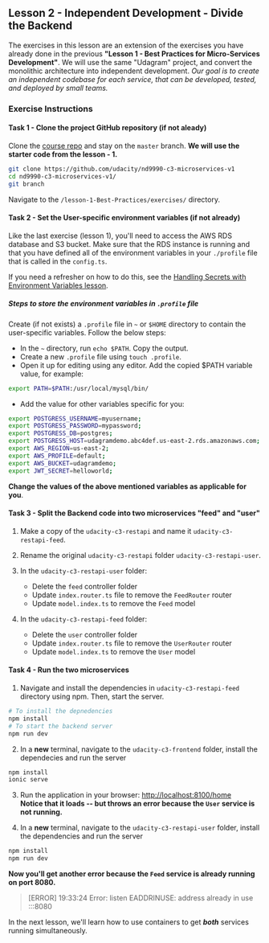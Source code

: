 ## Lesson 2 - Independent Development - Divide the Backend
The exercises in this lesson are an extension of the exercises you have already done in the previous **"Lesson 1 - Best Practices for Micro-Services Development"**.  We will use the same "Udagram" project, and convert the monolithic architecture into independent development. *Our goal is to create an independent codebase for each service, that can be developed, tested, and deployed by small teams.*

### Exercise Instructions
#### Task 1 - Clone the project GitHub repository (if not aleady)
Clone the [course repo](https://github.com/scheeles/cloud-developer) and stay on the `master` branch. **We will use the starter code from the lesson - 1.** 
```bash
git clone https://github.com/udacity/nd9990-c3-microservices-v1
cd nd9990-c3-microservices-v1/
git branch
```
Navigate to the `/lesson-1-Best-Practices/exercises/` directory.


#### Task 2 - Set the User-specific environment variables (if not already)
Like the last exercise (lesson 1), you'll need to access the AWS RDS database and S3 bucket.  Make sure that the RDS instance is running and that you have defined all of the environment variables in your `./profile` file that is called in the `config.ts`. 

If you need a refresher on how to do this, see the [Handling Secrets with Environment Variables lesson](https://classroom.udacity.com/nanodegrees/nd9990/parts/5d4b2317-8333-47b3-a9ec-ea2cf0a3efbb/modules/ab95831d-3105-400e-9c49-01a9d85e5a65/lessons/9bab122b-1f83-461f-b4dc-f167ab2e9072/concepts/5e27708d-263c-422d-bc56-d4b867691b56 ). 

##### Steps to store the environment variables in `.profile` file
Create (if not exists) a `.profile` file in `~` or `$HOME` directory to contain the user-specific variables. Follow the below steps: 
* In the `~` directory, run `echo $PATH`. Copy the output.
* Create a new `.profile` file using `touch .profile`. 
* Open it up for editing using any editor. Add the copied $PATH variable value, for example:
```bash
export PATH=$PATH:/usr/local/mysql/bin/
```
* Add the value for other variables specific for you:
```bash
export POSTGRESS_USERNAME=myusername;
export POSTGRESS_PASSWORD=mypassword;
export POSTGRESS_DB=postgres;
export POSTGRESS_HOST=udagramdemo.abc4def.us-east-2.rds.amazonaws.com;
export AWS_REGION=us-east-2;
export AWS_PROFILE=default;
export AWS_BUCKET=udagramdemo;
export JWT_SECRET=helloworld;
```
**Change the values of the above mentioned variables as applicable for you**. 

#### Task 3 - Split the Backend code into two microservices "feed" and "user"
1. Make a copy of the `udacity-c3-restapi` and name it `udacity-c3-restapi-feed`.
2. Rename the original `udacity-c3-restapi` folder `udacity-c3-restapi-user`.
3. In the `udacity-c3-restapi-user` folder:
    * Delete the `feed` controller folder
    * Update `index.router.ts` file to remove the `FeedRouter` router
    * Update `model.index.ts` to remove the `Feed` model

4. In the `udacity-c3-restapi-feed` folder:
    * Delete the `user` controller folder
    * Update `index.router.ts` file to remove the `UserRouter` router
    * Update `model.index.ts` to remove the `User` model



#### Task 4 - Run the two microservices  
1. Navigate and install the dependencies in `udacity-c3-restapi-feed` directory using npm. Then, start the server.

```bash
# To install the depnedencies
npm install
# To start the backend server
npm run dev
```

2. In a **new** terminal, navigate to the `udacity-c3-frontend` folder, install the dependecies and run the server

```bash
npm install
ionic serve
```

3. Run the application in your browser: [http://localhost:8100/home](http://localhost:8100/home)  
**Notice that it loads -- but throws an error because the `User` service is not running.**

4. In a **new** terminal, navigate to the `udacity-c3-restapi-user` folder, install the dependencies and run the server

```bash
npm install
npm run dev
```

**Now you'll get another error because the `Feed` service is already running on port 8080.**

>[ERROR] 19:33:24 Error: listen EADDRINUSE: address already in use :::8080

In the next lesson, we'll learn how to use containers to get ***both*** services running simultaneously.